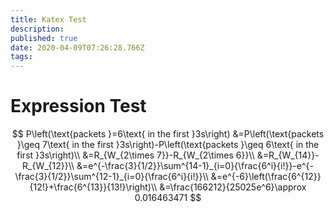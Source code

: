 ```yaml
---
title: Katex Test
description: 
published: true
date: 2020-04-09T07:26:28.766Z
tags: 
---
```


# Expression Test

$$
P\left(\text{packets }=6\text{ in the first }3s\right)
&=P\left(\text{packets }\geq 7\text{ in the first }3s\right)-P\left(\text{packets }\geq 6\text{ in the first }3s\right)\\
&=R_{W_{2\times 7}}-R_{W_{2\times 6}}\\
&=R_{W_{14}}-R_{W_{12}}\\
&=e^{-\frac{3}{1/2}}\sum^{14-1}_{i=0}{\frac{6^i}{i!}}-e^{-\frac{3}{1/2}}\sum^{12-1}_{i=0}{\frac{6^i}{i!}}\\
&=e^{-6}\left(\frac{6^{12}}{12!}+\frac{6^{13}}{13!}\right)\\
&=\frac{166212}{25025e^6}\approx 0.016463471
$$

